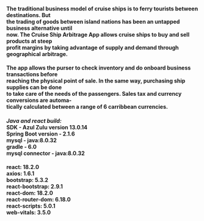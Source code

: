 
<H4>The traditional business model of cruise ships is to ferry tourists between destinations. But</br>
the trading of goods between island nations has been an untapped business alternative until</br>
now. The Cruise Ship Arbitrage App allows cruise ships to buy and sell products at steep</br>
profit margins by taking advantage of supply and demand through geographical arbitrage.</br></H4>

<H4>The app allows the purser to check inventory and do onboard business transactions before</br>
reaching the physical point of sale. In the same way, purchasing ship supplies can be done</br>
to take care of the needs of the passengers. Sales tax and currency conversions are automa-</br>
tically calculated between a range of 6 carribbean currencies.</H4>

<H4>
<i>Java and react build:</i></br>
SDK - Azul Zulu version 13.0.14</br>
Spring Boot version - 2.1.6</br>
mysql - java:8.0.32</br>
gradle - 6.0</br>
mysql connector - java:8.0.32</br></H4>

<H4>
react: 18.2.0</br>
axios: 1.6.1</br>
bootstrap: 5.3.2</br>
react-bootstrap: 2.9.1</br>
react-dom: 18.2.0</br>
react-router-dom: 6.18.0</br>
react-scripts: 5.0.1</br>
web-vitals: 3.5.0</H4>


